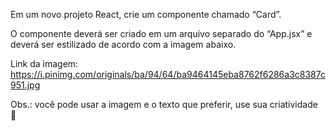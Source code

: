 Em um novo projeto React, crie um componente chamado “Card”.

O componente deverá ser criado em um arquivo separado do “App.jsx” e deverá ser estilizado de acordo com a imagem abaixo.

Link da imagem: https://i.pinimg.com/originals/ba/94/64/ba9464145eba8762f6286a3c8387c951.jpg

Obs.: você pode usar a imagem e o texto que preferir, use sua criatividade 🙂